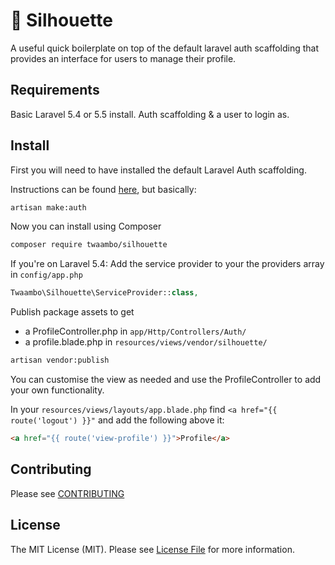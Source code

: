 # :bust_in_silhouette: Silhouette

 A useful quick boilerplate on top of the default laravel auth scaffolding that provides an interface for users to manage their profile.

## Requirements
Basic Laravel 5.4 or 5.5 install.
Auth scaffolding & a user to login as.

## Install
First you will need to have installed the default Laravel Auth scaffolding.

Instructions can be found [here](https://laravel.com/docs/5.4/authentication#authentication-quickstart), but basically:
``` bash
artisan make:auth
```

Now you can install using Composer
``` bash
composer require twaambo/silhouette
```

If you're on Laravel 5.4:
Add the service provider to your the providers array in `config/app.php`
``` php
Twaambo\Silhouette\ServiceProvider::class,
```

Publish package assets to get 
 - a ProfileController.php in `app/Http/Controllers/Auth/`
 - a profile.blade.php in `resources/views/vendor/silhouette/`
``` bash
artisan vendor:publish
```
You can customise the view as needed and use the ProfileController to add your own functionality.


In your `resources/views/layouts/app.blade.php` find  `<a href="{{ route('logout') }}"` and add the following above it:
``` html
<a href="{{ route('view-profile') }}">Profile</a>
```

## Contributing

Please see [CONTRIBUTING](CONTRIBUTING.md)

## License

The MIT License (MIT). Please see [License File](LICENSE.md) for more information.

[link-packagist]: https://packagist.org/packages//
[link-author]: https://github.com/twoseats
